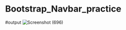 # Bootstrap_Navbar_practice
#output
![Screenshot (696)](https://user-images.githubusercontent.com/77507461/171997307-2ad7b39d-1f03-45ed-821f-c2a86e6c0254.png)
